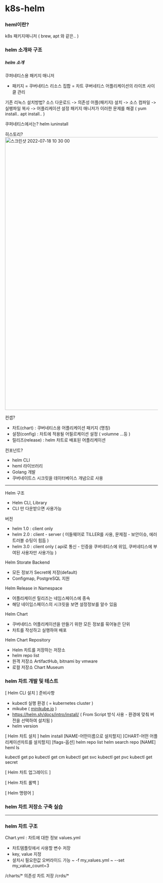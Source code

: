 # k8s-helm

### heml이란? 
k8s 패키지매니저 ( brew, apt 와 같은.. )

### helm 소개와 구조
##### helm 소개
쿠퍼네티스용 패키지 매니저 
* 패키지 = 쿠버네티스 리소스 집합 = 차트 
쿠버네티스 어플리케이션의 라이프 사이클 관리

기존 리눅스 설치방법?
소스 다운로드 -> 의존성 어플(패키지) 설치 -> 소스 컴파일 -> 실팽파일 복사 -> 어플리케이션 설정
패키지 매니저가 이러한 문제를 해결 ( yum install.. apt install.. )

쿠퍼네티스에서는? helm iuninstall

히스토리?
<img width="897" alt="스크린샷 2022-07-18 10 30 00" src="https://user-images.githubusercontent.com/71858757/179433707-edfeb89d-5a9a-4740-9f8d-bf037d91e7d2.png">

컨셉?
- 차트(chart) : 쿠버네티스용 어플리케이션 패키지 (명칭)
- 설정(config) : 차트에 적용될 어필르케이션 설정 ( volumne ...등 )
- 릴리즈(release) : helm 차트로 배포된 어플리케이션

컨포넌트?
- helm CLI
- heml 라이브러리
- Golang 개발
- 쿠버네이트스 시크릿을 데이터베이스 개념으로 사용

---
Helm 구조
- Helm CLI, Library 
- CLI 만 다운받으면 사용가능

버전
- helm 1.0 : client only
- helm 2.0 : client - server ( 미들웨어로 TILLER를 사용, 문제점 - 보안이슈, 에러 트러블 슈팅이 힘듬 ) 
- helm 3.0 : client only ( api로 통신 - 인증을 쿠버네티스에 위임, 쿠버네티스에 부여된 사용자만 사용가능 )

Helm Storate Backend
- 모든 정보가 Secret에 저장(default)
- Configmap, PostgreSQL 지원 

Helm Release in Namespace
- 어플리케이션 릴리즈는 네임스페이스에 종속
- 해당 네이임스페이스의 시크릿을 보면 설정정보를 알수 있음

Helm Chart
- 쿠버네티스 어플리케이션을 만들기 위한 모든 정보를 묶어놓은 단위
- 차트를 작성하고 실행하여 배포

Helm Chart Repository
- Helm 차트를 저장하는 저장소
- helm repo list
- 원격 저장소 ArtifactHub, bitnami by vmware
- 로컬 저장소 Chart Museum


### helm 차트 개발 및 테스트 
[ Helm CLI 설치 ]
준비사항 
- kubectl 실행 환경 ( = kubernetes cluster )
- mikube ( [minikube.io](https://minikube.sigs.k8s.io/docs/start/) )
- https://helm.sh/docs/intro/install/ ( From Script 방식 사용 - 환경에 맞춰 버전을 선택하여 설치됨 )
- helm version

[ Helm 차트 설치 ]
helm install [NAME-어떤이름으로 설치할지] [CHART-어떤 어플리케이션차트를 설치할지] [flags-옵션]
helm repo list
helm search repo [NAME]
heml ls 

kubectl get po 
kubectl get cm
kubectl get svc
kubectl get pvc
kubectl get secret


[ Helm 차트 업그레이드 ]

[ Helm 차트 롤백 ]

[ Helm 명령어 ]

### helm 차트 저장소 구축 실습


---
### helm 차트 구조

Chart.yml : 차트에 대한 정보
values.yml 
- 차트템플릿에서 사용할 변수 저장
- key, value 지정
- 설치시 필요한값 오버라이드 가능
 ~ -f my_values.yml
 ~ --set my_value_count=3
 
/charts/* 의존성 차트 저장
/crds/* 



